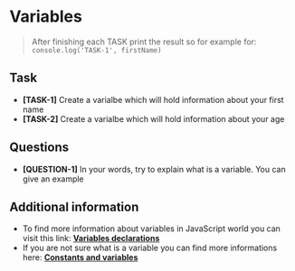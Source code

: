 # Variables

> After finishing each TASK print the result so for example for: `console.log('TASK-1', firstName)`

## Task

- **[TASK-1]** Create a varialbe which will hold information about your first name
- **[TASK-2]** Create a varialbe which will hold information about your age

## Questions

- **[QUESTION-1]** In your words, try to explain what is a variable. You can give an example

## Additional information

- To find more information about variables in JavaScript world you can visit this link: **[Variables declarations](https://developer.mozilla.org/en-US/docs/Web/JavaScript/Guide/Grammar_and_types#declarations)**
- If you are not sure what is a variable you can find more informations here: **[Constants and variables](https://www.bbc.co.uk/bitesize/guides/zc6s4wx/revision/5)**
